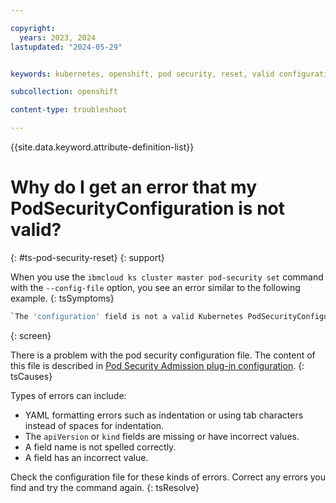 ```yaml
---

copyright: 
  years: 2023, 2024
lastupdated: "2024-05-29"


keywords: kubernetes, openshift, pod security, reset, valid configuration, psa

subcollection: openshift

content-type: troubleshoot

---
```


{{site.data.keyword.attribute-definition-list}}



# Why do I get an error that my PodSecurityConfiguration is not valid?
{: #ts-pod-security-reset}
{: support}


When you use the `ibmcloud ks cluster master pod-security set` command with the `--config-file` option, you see an error similar to the following example.
{: tsSymptoms}

```sh
`The 'configuration' field is not a valid Kubernetes PodSecurityConfiguration setting. See 'http://ibm.biz/iks-psa-config' for more information.
```
{: screen}


There is a problem with the pod security configuration file. The content of this file is described in [Pod Security Admission plug-in configuration](/docs/openshift?topic=openshift-pod-security-admission).
{: tsCauses}

Types of errors can include:
- YAML formatting errors such as indentation or using tab characters instead of spaces for indentation.
- The `apiVersion` or `kind` fields are missing or have incorrect values.
- A field name is not spelled correctly.
- A field has an incorrect value.

Check the configuration file for these kinds of errors. Correct any errors you find and try the command again.
{: tsResolve}


